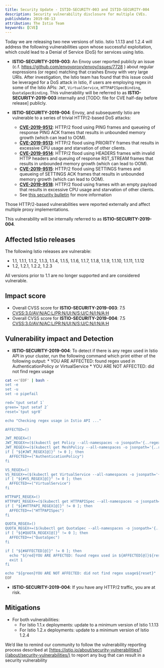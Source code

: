```yaml
---
title: Security Update - ISTIO-SECURITY-003 and ISTIO-SECURITY-004
description: Security vulnerability disclosure for multiple CVEs.
publishdate: 2019-08-13
attribution: The Istio Team
keywords: [CVE]
---
```


Today we are releasing two new versions of Istio. Istio 1.1.13 and 1.2.4 will address the following vulnerabilities upon whose successful exploitation, which could lead to a Denial of Service (DoS) for services using Istio.

* __ISTIO-SECURITY-2019-003__: An Envoy user reported publicly an issue (c.f. https://github.com/envoyproxy/envoy/issues/7728 ) about regular expressions (or regex) matching that crashes Envoy with very large URIs.
   After investigation, the Istio team has found that this issue could be leveraged for a DoS attack in Istio, if users are employing regex in some of the Istio APIs: `JWT`, `VirtualService`, `HTTPAPISpecBinding`, `QuotaSpecBinding`.
   This vulnerability will be referred to as __ISTIO-SECURITY-2019-003__ internally and [TODO: file for CVE half-day before release] publicly.

* __ISTIO-SECURITY-2019-004__: Envoy, and subsequently Istio are vulnerable to a series of trivial HTTP/2-based DoS attacks:
  * __[CVE-2019-9512](https://cve.mitre.org/cgi-bin/cvename.cgi?name=CVE-2019-9512)__: HTTP/2 flood using PING frames and queueing of response PING ACK frames that results in unbounded memory growth (which can lead to OOM).
  * __[CVE-2019-9513](https://cve.mitre.org/cgi-bin/cvename.cgi?name=CVE-2019-9513)__: HTTP/2 flood using PRIORITY frames that results in excessive CPU usage and starvation of other clients.
  * __[CVE-2019-9514](https://cve.mitre.org/cgi-bin/cvename.cgi?name=CVE-2019-9514)__: HTTP/2 flood using HEADERS frames with invalid HTTP headers and queuing of response RST_STREAM frames that results in unbounded memory growth (which can lead to OOM).
  * __[CVE-2019-9515](https://cve.mitre.org/cgi-bin/cvename.cgi?name=CVE-2019-9515)__: HTTP/2 flood using SETTINGS frames and queueing of SETTINGS ACK frames that results in unbounded memory growth (which can lead to OOM).
  * __[CVE-2019-9518](https://cve.mitre.org/cgi-bin/cvename.cgi?name=CVE-2019-9518)__: HTTP/2 flood using frames with an empty payload that results in excessive CPU usage and starvation of other clients.
  * See [this security bulletin](https://github.com/Netflix/security-bulletins/blob/master/advisories/third-party/2019-002.md) for more information

Those HTTP/2-based vulnerabilities were reported externally and affect multiple proxy implementations.

This vulnerability will be internally referred to as __ISTIO-SECURITY-2019-004__.

## Affected Istio releases

The following Istio releases are vulnerable:

* 1.1, 1.1.1, 1.1.2, 1.1.3, 1.1.4, 1.1.5, 1.1.6, 1.1.7, 1.1.8, 1.1.9, 1.1.10, 1.1.11, 1.1.12
* 1.2, 1.2.1, 1.2.2, 1.2.3

All versions prior to 1.1 are no longer supported and are considered vulnerable.

## Impact score

* Overall CVSS score for __ISTIO-SECURITY-2019-003__: 7.5 [CVSS:3.0/AV:N/AC:L/PR:N/UI:N/S:U/C:N/I:N/A:H](https://www.first.org/cvss/calculator/3.0#CVSS:3.0/AV:N/AC:L/PR:N/UI:N/S:U/C:N/I:N/A:H)
* Overall CVSS score for __ISTIO-SECURITY-2019-004__: 7.5 [CVSS:3.0/AV:N/AC:L/PR:N/UI:N/S:U/C:N/I:N/A:H](https://www.first.org/cvss/calculator/3.0#CVSS:3.0/AV:N/AC:L/PR:N/UI:N/S:U/C:N/I:N/A:H)

## Vulnerability impact and Detection

* __ISTIO-SECURITY-2019-004__:
   To detect if there is any regex used in Istio API in your cluster, run the following command which print either of the following output:
      * YOU ARE AFFECTED: found regex used in AuthenticationPolicy or VirtualService
      * YOU ARE NOT AFFECTED: did not find regex usage

```bash
cat <<'EOF' | bash -
set -e
set -u
set -o pipefail

red=`tput setaf 1`
green=`tput setaf 2`
reset=`tput sgr0`

echo "Checking regex usage in Istio API ..."

AFFECTED=()

JWT_REGEX=()
JWT_REGEX+=($(kubectl get Policy --all-namespaces -o jsonpath='{..regex}'))
JWT_REGEX+=($(kubectl get MeshPolicy --all-namespaces -o jsonpath='{..regex}'))
if [ "${#JWT_REGEX[@]}" != 0 ]; then
  AFFECTED+=("AuthenticationPolicy")
fi

VS_REGEX=()
VS_REGEX+=($(kubectl get VirtualService --all-namespaces -o jsonpath='{..regex}'))
if [ "${#VS_REGEX[@]}" != 0 ]; then
  AFFECTED+=("VirtualService")
fi

HTTPAPI_REGEX=()
HTTPAPI_REGEX+=($(kubectl get HTTPAPISpec --all-namespaces -o jsonpath='{..regex}'))
if [ "${#HTTPAPI_REGEX[@]}" != 0 ]; then
  AFFECTED+=("HTTPAPISpec")
fi

QUOTA_REGEX=()
QUOTA_REGEX+=($(kubectl get QuotaSpec --all-namespaces -o jsonpath='{..regex}'))
if [ "${#QUOTA_REGEX[@]}" != 0 ]; then
  AFFECTED+=("QuotaSpec")
fi

if [ "${#AFFECTED[@]}" != 0 ]; then
  echo "${red}YOU ARE AFFECTED: found regex used in ${AFFECTED[@]}${reset}"
  exit 1
fi

echo "${green}YOU ARE NOT AFFECTED: did not find regex usage${reset}"
EOF
```
* __ISTIO-SECURITY-2019-004__:
   If you have any HTTP/2 traffic, you are at risk.


## Mitigations

* For both vulnerabilities:
   * For Istio 1.1.x deployments: update to a minimum version of Istio 1.1.13
   * For Istio 1.2.x deployments: update to a minimum version of Istio 1.2.4

We’d like to remind our community to follow the vulnerability reporting process described at [https://istio.io/about/security-vulnerabilities/](/about/security-vulnerabilities/) to report any bug that can result in a security vulnerability
